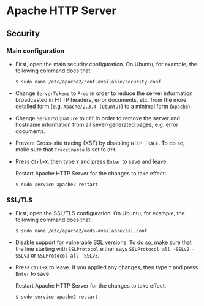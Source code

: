 # Apache HTTP Server

## Security

### Main configuration

 * First, open the main security configuration. On Ubuntu, for example, the following command does that:

   ```
   $ sudo nano /etc/apache2/conf-available/security.conf
   ```

 * Change `ServerTokens` to `Prod` in order to reduce the server information broadcasted in HTTP headers, error documents, etc. from the more detailed form (e.g. `Apache/2.3.4 (Ubuntu)`) to a minimal form (`Apache`).

 * Change `ServerSignature` to `Off` in order to remove the server and hostname information from all sever-generated pages, e.g. error documents.

 * Prevent Cross-site tracing (XST) by disabling `HTTP TRACE`. To do so, make sure that `TraceEnable` is set to `Off`.

 * Press `Ctrl+X`, then type `Y` and press `Enter` to save and leave.

   Restart Apache HTTP Server for the changes to take effect:

   ```
   $ sudo service apache2 restart
   ```

### SSL/TLS

 * First, open the SSL/TLS configuration. On Ubuntu, for example, the following command does that:

   ```
   $ sudo nano /etc/apache2/mods-available/ssl.conf
   ```

 * Disable support for vulnerable SSL versions. To do so, make sure that the line starting with `SSLProtocol` either says `SSLProtocol all -SSLv2 -SSLv3` or  `SSLProtocol all -SSLv3`.

 * Press `Ctrl+X` to leave. If you applied any changes, then type `Y` and press `Enter` to save.

   Restart Apache HTTP Server for the changes to take effect:

   ```
   $ sudo service apache2 restart
   ```
